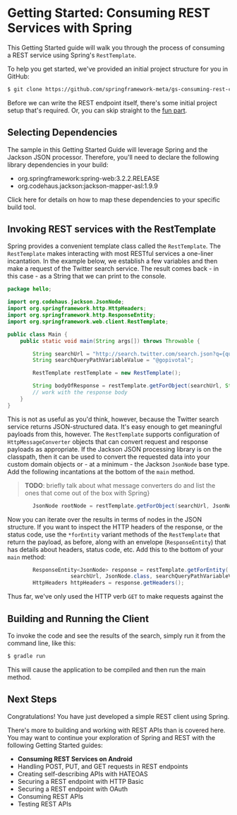 Getting Started: Consuming REST Services with Spring
=========================================

This Getting Started guide will walk you through the process of consuming a REST service using Spring's `RestTemplate`.

To help you get started, we've provided an initial project structure for you in GitHub:

```sh
$ git clone https://github.com/springframework-meta/gs-consuming-rest-core.git
```

Before we can write the REST endpoint itself, there's some initial project setup that's required. Or, you can skip straight to the [fun part]().

Selecting Dependencies
----------------------
The sample in this Getting Started Guide will leverage Spring and the Jackson JSON processor. Therefore, you'll need to declare the following library dependencies in your build:

  - org.springframework:spring-web:3.2.2.RELEASE
  - org.codehaus.jackson:jackson-mapper-asl:1.9.9

Click here for details on how to map these dependencies to your specific build tool.

Invoking REST services with the RestTemplate
----------------------------
Spring provides a convenient template class called the `RestTemplate`. The `RestTemplate` makes interacting with most RESTful services a one-liner incantation. In the example below, we establish a few variables and then make a request of the Twitter search service. The result comes back - in this case - as a String that we can print to the console. 


```java
package hello;

import org.codehaus.jackson.JsonNode;
import org.springframework.http.HttpHeaders;
import org.springframework.http.ResponseEntity;
import org.springframework.web.client.RestTemplate;

public class Main {
    public static void main(String args[]) throws Throwable {

        String searchUrl = "http://search.twitter.com/search.json?q={query}";
        String searchQueryPathVariableValue = "@gopivotal";

        RestTemplate restTemplate = new RestTemplate();

        String bodyOfResponse = restTemplate.getForObject(searchUrl, String.class, searchQueryPathVariableValue);
        // work with the response body
    }
}
```

This is not as useful as you'd think, however, because the Twitter search service returns JSON-structured data. It's easy enough to get meaningful payloads from this, however. The `RestTemplate` supports configuration of `HttpMessageConverter` objects that can convert request and response payloads as appropriate. If the Jackson JSON processing library is on the classpath, then it can be used to convert the requested data into your custom domain objects or - at a minimum - the Jackson `JsonNode` base type. Add the following incantations at the bottom of the `main` method.

>__TODO__: briefly talk about what message converters do and list the ones that come out of the box with Spring}

```java
        JsonNode rootNode = restTemplate.getForObject(searchUrl, JsonNode.class, searchQueryPathVariableValue);
```

Now you can iterate over the results in terms of nodes in the JSON structure. If you want to inspect the HTTP headers of the response, or the status code, use the `*forEntity` variant methods of the `RestTemplate` that return the payload, as before, along with an envelope (`ResponseEntity`) that has details about headers, status code, etc. Add this to the bottom of your `main` method:

```java
        ResponseEntity<JsonNode> response = restTemplate.getForEntity(
                    searchUrl, JsonNode.class, searchQueryPathVariableValue);
        HttpHeaders httpHeaders = response.getHeaders();
```

Thus far, we've only used the HTTP verb `GET` to make requests against the 

Building and Running the Client
--------------------------------------
To invoke the code and see the results of the search, simply run it from the command line, like this:

```sh
$ gradle run
```
	
This will cause the application to be compiled and then run the main method. 



Next Steps
----------
Congratulations! You have just developed a simple REST client using Spring.  

There's more to building and working with REST APIs than is covered here. You may want to continue your exploration of Spring and REST with the following Getting Started guides:

* **Consuming REST Services on Android**
* Handling POST, PUT, and GET requests in REST endpoints
* Creating self-describing APIs with HATEOAS
* Securing a REST endpoint with HTTP Basic
* Securing a REST endpoint with OAuth
* Consuming REST APIs
* Testing REST APIs


